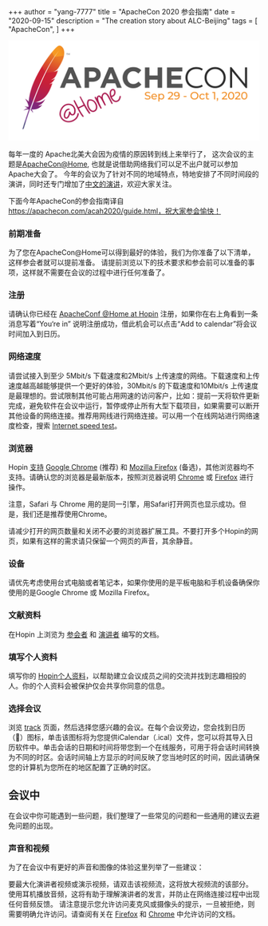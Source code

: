 +++
author = "yang-7777"
title = "ApacheCon 2020 参会指南"
date = "2020-09-15"
description = "The creation story about ALC-Beijing"
tags = [
    "ApacheCon",
]
+++

![](../../images/apachecon/achome_banner.png)

每年一度的 Apache北美大会因为疫情的原因转到线上来举行了， 这次会议的主题是[ApacheCon@Home](https://apachecon.com/acna2020/), 也就是说借助网络我们可以足不出户就可以参加Apache大会了。
今年的会议为了针对不同的地域特点，特地安排了不同时间段的演讲，同时还专门增加了[中文的演讲](https://www.apachecon.com/acah2020/tracks/mandarin.html
)，欢迎大家关注。

下面今年ApacheCon的参会指南译自 https://apachecon.com/acah2020/guide.html，祝大家参会愉快！


### 前期准备
为了您在ApacheCon@Home可以得到最好的体验，我们为你准备了以下清单，这样参会者就可以提前准备。 请提前浏览以下的技术要求和参会前可以准备的事项，这样就不需要在会议的过程中进行任何准备了。

### 注册
请确认你已经在 [ApacheConf @Home at Hopin](https://hopin.to/events/apachecon-home) 注册，如果你在右上角看到一条消息写着“You‘re in” 说明注册成功，借此机会可以点击“Add to calendar”将会议时间加入到日历。

### 网络速度
请尝试接入到至少 5Mbit/s 下载速度和2Mbit/s 上传速度的网络。下载速度和上传速度越高越能够提供一个更好的体验，30Mbit/s 的下载速度和10Mbit/s 上传速度是最理想的。尝试限制其他可能占用网速的访问客户，比如：提前一天将软件更新完成，避免软件在会议中运行，暂停或停止所有大型下载项目，如果需要可以断开其他设备的网络连接。推荐用网线进行网络连接。可以用一个在线网站进行网络速度检查，搜索 [Internet speed test](https://duckduckgo.com/?q=internet+speed+test&ia=web)。

### 浏览器
Hopin [支持](https://support.hopin.to/en/articles/2559500-hopin-compatibility) [Google Chrome](https://www.google.com/chrome/) (推荐) 和 [Mozilla Firefox](https://www.mozilla.org/en-US/firefox/new/) (备选)，其他浏览器均不支持。请确认您的浏览器是最新版本，按照浏览器说明 [Chrome](https://support.google.com/chrome/answer/95414) 或 [Firefox](https://support.mozilla.org/en-US/kb/update-firefox-latest-release) 进行操作。

注意，Safari 与 Chrome 用的是同一引擎，用Safari打开网页也显示成功。但是，我们还是推荐使用Chrome。

请减少打开的网页数量和关闭不必要的浏览器扩展工具。不要打开多个Hopin的网页，如果有这样的需求请只保留一个网页的声音，其余静音。

### 设备
请优先考虑使用台式电脑或者笔记本，如果你使用的是平板电脑和手机设备确保你使用的是Google Chrome 或 Mozilla Firefox。

### 文献资料
在Hopin 上浏览为 [参会者](https://support.hopin.to/en/collections/1945014-using-hopin-as-an-attendee) 和 [演讲者](https://support.hopin.to/en/collections/2208884-using-hopin-as-a-speaker) 编写的文档。

### 填写个人资料
填写你的 [Hopin个人资料](https://hopin.to/users/sign_in)，以帮助建立会议成员之间的交流并找到志趣相投的人。你的个人资料会被保护仅会共享你同意的信息。

### 选择会议
浏览 [track](https://apachecon.com/acah2020/tracks/) 页面，然后选择您感兴趣的会议。在每个会议旁边，您会找到日历（📅）图标，单击该图标将为您提供iCalendar（.ical）文件，您可以将其导入日历软件中。单击会话的日期和时间将带您到一个在线服务，可用于将会话时间转换为不同的时区。会话时间轴上方显示的时间反映了您当地时区的时间，因此请确保您的计算机为您所在的地区配置了正确的时区。

## 会议中
在会议中你可能遇到一些问题，我们整理了一些常见的问题和一些通用的建议去避免问题的出现。

### 声音和视频
为了在会议中有更好的声音和图像的体验这里列举了一些建议：

要最大化演讲者视频或演示视频，请双击该视频流，这将放大视频流的该部分。
使用耳机播放音频，这将有助于理解演讲者的发言，并防止在网络连接过程中出现任何音频反馈。
请注意提示您允许访问麦克风或摄像头的提示，一旦被拒绝，则需要明确允许访问。请查阅有关在 [Firefox](https://support.mozilla.org/en-US/kb/how-manage-your-camera-and-microphone-permissions) 和 [Chrome](https://support.google.com/chrome/answer/2693767?co=GENIE.Platform%3DDesktop&hl=en) 中允许访问的文档。
